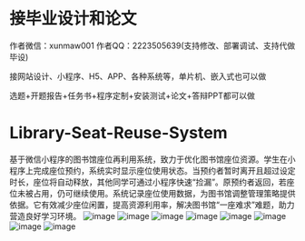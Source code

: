 # 接毕业设计和论文
作者微信：xunmaw001  作者QQ：2223505639(支持修改、部署调试、支持代做毕设)

接网站设计、小程序、H5、APP、各种系统等，单片机、嵌入式也可以做

选题+开题报告+任务书+程序定制+安装测试+论文+答辩PPT都可以做
# Library-Seat-Reuse-System
基于微信小程序的图书馆座位再利用系统，致力于优化图书馆座位资源。学生在小程序上完成座位预约，系统实时显示座位使用状态。当预约者暂时离开且超过设定时长，座位将自动释放，其他同学可通过小程序快速“捡漏”。原预约者返回，若座位未被占用，仍可继续使用。系统记录座位使用数据，为图书馆调整管理策略提供依据。它有效减少座位闲置，提高资源利用率，解决图书馆“一座难求”难题，助力营造良好学习环境。 
![image](https://github.com/user-attachments/assets/ed8728bd-4751-47b5-b47e-f4261b68a070)
![image](https://github.com/user-attachments/assets/7e09dead-a424-41d5-8c89-1fa304cd3aff)
![image](https://github.com/user-attachments/assets/eb28c5b5-3cc2-4bf1-b420-5c0b81efbf32)
![image](https://github.com/user-attachments/assets/3862b302-4ddb-4ee1-848d-f958e1127eb9)
![image](https://github.com/user-attachments/assets/6406a59c-6d4c-4a81-b91b-8cbc19d9d74b)
![image](https://github.com/user-attachments/assets/e1005c72-1a69-4328-8752-3e4162841838)
![image](https://github.com/user-attachments/assets/18c0b859-e793-4472-a249-a9aadba146ca)
![image](https://github.com/user-attachments/assets/a1a648dc-30f6-4e1e-ad35-88501037c83c)
